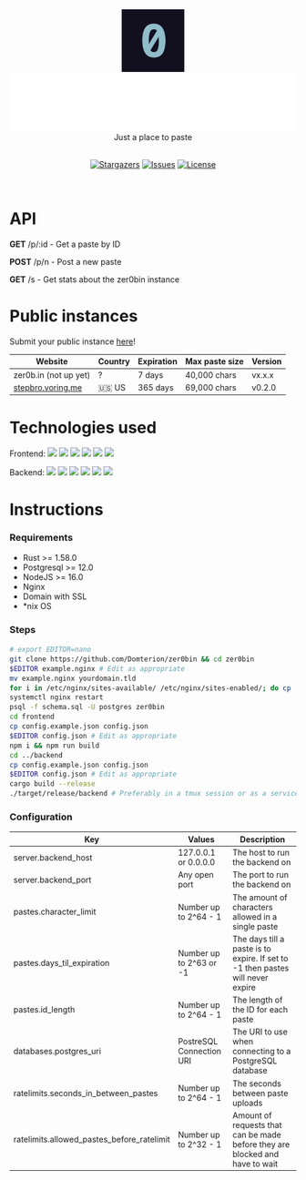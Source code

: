 <div align="center">
    <img src="zero.png" height="110px"/>
	<br>
    <img src="zer0bin.svg" height="100"/>
	<br>
    Just a place to paste
    <br>
	<br>
    <p align="center">
	<a href="https://github.com/domterion/zer0bin/stargazers">
		<img alt="Stargazers" src="https://custom-icon-badges.herokuapp.com/github/stars/domterion/zer0bin?style=for-the-badge&logo=star&color=f6c177&logoColor=31748f&labelColor=12101F"></a>
<!-- 	<a href="https://github.com/domterion/zer0bin/releases/latest">
		<img alt="Releases" src="https://img.shields.io/github/release/domterion/zer0bin?style=for-the-badge&logo=github&color=31748f&logoColor=ebbcba&labelColor=12101F"/></a> -->
	<a href="https://github.com/domterion/zer0bin/issues">
		<img alt="Issues" src="https://custom-icon-badges.herokuapp.com/github/issues/domterion/zer0bin?style=for-the-badge&logo=issue-opened&color=9ccfd8&logoColor=eb6f92&labelColor=12101F"></a>
	<a href="https://github.com/Domterion/zer0bin/blob/main/LICENSE">
		<img alt="License" src="https://custom-icon-badges.herokuapp.com/github/license/domterion/zer0bin?style=for-the-badge&logo=law&color=c4a7e7&logoColor=ebbcba&labelColor=12101F"></a>
</p>
    <br>
</div>

# API

**GET** /p/:id - Get a paste by ID

**POST** /p/n - Post a new paste

**GET** /s - Get stats about the zer0bin instance

# Public instances

Submit your public instance [here](https://github.com/Domterion/zer0bin/issues/new?assignees=&labels=&template=03_public_instance.md&title=%F0%9F%9A%80+)!

| Website                                        | Country | Expiration | Max paste size | Version |
| ---------------------------------------------- | ------- | ---------- | -------------- | ------- |
| zer0b.in (not up yet)                          | ?       | 7 days     | 40,000 chars   | vx.x.x  |
| [stepbro.voring.me](https://stepbro.voring.me) | 🇺🇸 US   | 365 days   | 69,000 chars  | v0.2.0  |

# Technologies used

Frontend: <a href="https://parceljs.org/"><img src="https://parceljs.org/parcel.fb905a63.png" height=25/></a> <a href="https://rosepinetheme.com/"><img src="https://raw.githubusercontent.com/rose-pine/rose-pine-theme/27ee1976cc42a85edff37fe22c16de180c4874dc/assets/icon.svg" height=25/></a> <a href="https://jquery.com/"><img src="https://external-content.duckduckgo.com/iu/?u=https%3A%2F%2Flogodix.com%2Flogo%2F941120.png" height=25/></a> <a href="https://highlightjs.org/"><img src="https://avatars.githubusercontent.com/u/9039821?s=200&v=4" height=25/></a> <a href="https://github.com/ant-design/ant-design-icons"><img src="https://avatars.githubusercontent.com/u/12101536?s=200&v=4" height=25/></a> <a href="https://npmjs.org"><img src="https://authy.com/wp-content/uploads/npm-logo.png" height=25/></a>

Backend: <a href="https://actix.rs/"><img src="https://pool.jortage.com/voringme/misskey/4b9341f0-131f-4c7c-8a99-73b9ae6fa64c.png" height=25/></a> <a href="https://github.com/serde-rs/serde"><img src="https://cdn.discordapp.com/attachments/810799100940255260/949485779242070076/unknown.png" height=25/></a> <a href="https://github.com/launchbadge/sqlx"><img src="https://pool.jortage.com/voringme/misskey/addbd8d2-4eba-462d-b7f4-0d5f81b991ac.png" height=25/></a> <a href="https://github.com/chronotope/chrono"><img src="https://avatars.githubusercontent.com/u/20810954?s=200&v=4" height=25/></a> <a href="https://www.postgresql.org/"><img src="https://upload.wikimedia.org/wikipedia/commons/thumb/2/29/Postgresql_elephant.svg/1985px-Postgresql_elephant.svg.png" height=25/></a> <a href="https://github.com/ai/nanoid"><img src="https://camo.githubusercontent.com/c306d97014be1caa9a2a511a0ff4722d54a77b0b6c81a18c81113d6051408325/68747470733a2f2f61692e6769746875622e696f2f6e616e6f69642f6c6f676f2e737667" height=25/></a>

# Instructions

### Requirements

- Rust >= 1.58.0
- Postgresql >= 12.0
- NodeJS >= 16.0
- Nginx
- Domain with SSL
- \*nix OS

### Steps
<!--
1. `git clone https://github.com/Domterion/zer0bin && cd zer0bin`
2. Edit `example.nginx` as appropriate, then `mv example.nginx yourdomain.tld && for i in /etc/nginx/sites-available/ /etc/nginx/sites-enabled/; do cp ./yourdomain.tld $i; done && systemctl nginx restart`
3. `psql -f schema.sql -U postgres zer0bin`
4. `cd frontend`
5. `cp config.example.json config.json` and edit as appropriate
6. `npm i && npm run build`
7. `cd ../backend`
8. `cp config.example.json config.json` and edit as appropriate
9. `cargo build --release`
10. `./target/release/backend` (preferably in a tmux session or as a service)
-->

```bash
# export EDITOR=nano
git clone https://github.com/Domterion/zer0bin && cd zer0bin
$EDITOR example.nginx # Edit as appropriate
mv example.nginx yourdomain.tld
for i in /etc/nginx/sites-available/ /etc/nginx/sites-enabled/; do cp ./yourdomain.tld $i; done
systemctl nginx restart
psql -f schema.sql -U postgres zer0bin
cd frontend
cp config.example.json config.json
$EDITOR config.json # Edit as appropriate
npm i && npm run build
cd ../backend
cp config.example.json config.json
$EDITOR config.json # Edit as appropriate
cargo build --release
./target/release/backend # Preferably in a tmux session or as a service
```

### Configuration

| Key                                        | Values                   | Description                                                                    |
| ------------------------------------------ | ------------------------ | ------------------------------------------------------------------------------ |
| server.backend_host                        | 127.0.0.1 or 0.0.0.0     | The host to run the backend on                                                 |
| server.backend_port                        | Any open port            | The port to run the backend on                                                 |
| pastes.character_limit                     | Number up to 2^64 - 1    | The amount of characters allowed in a single paste                             |
| pastes.days_til_expiration                 | Number up to 2^63 or -1  | The days till a paste is to expire. If set to -1 then pastes will never expire |
| pastes.id_length                           | Number up to 2^64 - 1    | The length of the ID for each paste                                            |
| databases.postgres_uri                     | PostreSQL Connection URI | The URI to use when connecting to a PostgreSQL database                        |
| ratelimits.seconds_in_between_pastes       | Number up to 2^64 - 1    | The seconds between paste uploads                                              |
| ratelimits.allowed_pastes_before_ratelimit | Number up to 2^32 - 1    | Amount of requests that can be made before they are blocked and have to wait   |
